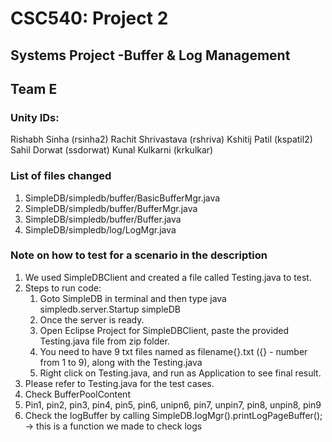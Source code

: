 # CSC540: Project 2
## Systems​ ​Project​ ​-​ ​Buffer​ ​&​ ​Log​ ​Management
## Team E

### Unity IDs:
Rishabh Sinha (rsinha2)
Rachit Shrivastava (rshriva)
Kshitij Patil (kspatil2)
Sahil Dorwat (ssdorwat)
Kunal Kulkarni (krkulkar)

### List of files changed
1. SimpleDB/simpledb/buffer/BasicBufferMgr.java
2. SimpleDB/simpledb/buffer/BufferMgr.java
3. SimpleDB/simpledb/buffer/Buffer.java
4. SimpleDB/simpledb/log/LogMgr.java

### Note on how to test for a scenario in the description
1. We used SimpleDBClient and created a file called Testing.java to test.
2. Steps to run code:
    1. Goto SimpleDB in terminal and then type  java simpledb.server.Startup simpleDB
    2. Once the server is ready.
    3. Open Eclipse Project for SimpleDBClient, paste the provided Testing.java file from zip folder.
    4. You need to have 9 txt files named as filename{}.txt ({} - number from 1 to 9), along with the Testing.java
    5. Right click on Testing.java, and run as Application to see final result.
3. Please refer to Testing.java for the test cases.
4. Check BufferPoolContent
5. Pin1, pin2, pin3, pin4, pin5, pin6, unipn6, pin7, unpin7, pin8, unpin8, pin9
6. Check the logBuffer by calling SimpleDB.logMgr().printLogPageBuffer(); -> this is a function we made to check logs
